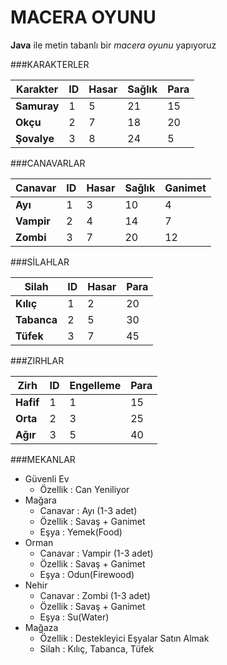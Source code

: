 # MACERA OYUNU

**Java** ile metin tabanlı bir *macera oyunu* yapıyoruz

<!-- Tablo oluşturmak için 
( alt+insert ) tuşlarından table seçilir -->

###KARAKTERLER

| Karakter    | ID  | Hasar | Sağlık | Para |
|-------------|-----|-------|--------|------|
| **Samuray** | 1   | 5     | 21     | 15   |
| **Okçu**    | 2   | 7     | 18     | 20   |
| **Şovalye** | 3   | 8     | 24     | 5    |

###CANAVARLAR

| Canavar    | ID  | Hasar | Sağlık | Ganimet |
|------------|-----|-------|--------|---------|
| **Ayı**    | 1   | 3     | 10     | 4       |
| **Vampir** | 2   | 4     | 14     | 7       |
| **Zombi**  | 3   | 7     | 20     | 12      |

###SİLAHLAR

| Silah       | ID  | Hasar | Para |
|-------------|-----|-------|------|
| **Kılıç**   | 1   | 2     | 20   |
| **Tabanca** | 2   | 5     | 30   |
| **Tüfek**   | 3   | 7     | 45   |

###ZIRHLAR

| Zirh      | ID  | Engelleme | Para |
|-----------|-----|-----------|------|
| **Hafif** | 1   | 1         | 15   |
| **Orta**  | 2   | 3         | 25   |
| **Ağır**  | 3   | 5         | 40   |

###MEKANLAR

- Güvenli Ev
  - Özellik : Can Yeniliyor
- Mağara
  - Canavar : Ayı (1-3 adet)
  - Özellik : Savaş + Ganimet
  - Eşya : Yemek(Food)
- Orman
  - Canavar : Vampir (1-3 adet)
  - Özellik : Savaş + Ganimet
  - Eşya : Odun(Firewood)
- Nehir
  - Canavar : Zombi (1-3 adet)
  - Özellik : Savaş + Ganimet
  - Eşya : Su(Water)
- Mağaza
  - Özellik : Destekleyici Eşyalar Satın Almak
  - Silah : Kılıç, Tabanca, Tüfek





